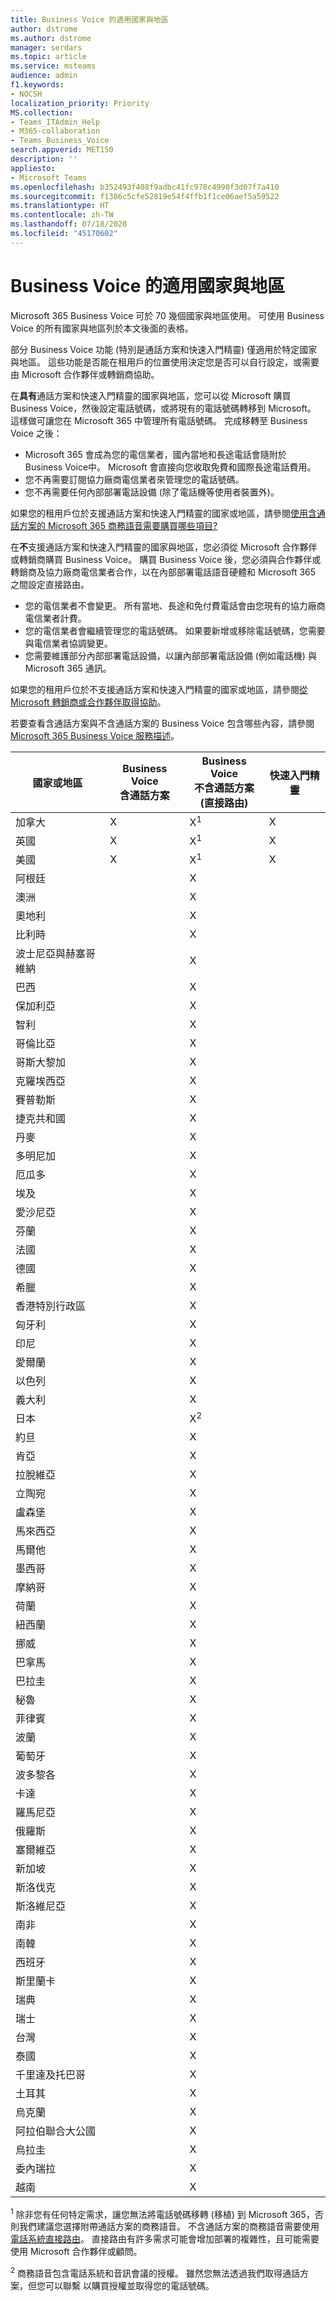 ```yaml
---
title: Business Voice 的適用國家與地區
author: dstrome
ms.author: dstrome
manager: serdars
ms.topic: article
ms.service: msteams
audience: admin
f1.keywords:
- NOCSH
localization_priority: Priority
MS.collection:
- Teams_ITAdmin_Help
- M365-collaboration
- Teams_Business_Voice
search.appverid: MET150
description: ''
appliesto:
- Microsoft Teams
ms.openlocfilehash: b352493f408f9adbc41fc978c4990f3d07f7a410
ms.sourcegitcommit: f1386c5cfe52819e54f4ffb1f1ce06aef5a59522
ms.translationtype: HT
ms.contentlocale: zh-TW
ms.lasthandoff: 07/18/2020
ms.locfileid: "45170602"
---
```

# <a name="country-and-region-availability-for-business-voice"></a>Business Voice 的適用國家與地區

Microsoft 365 Business Voice 可於 70 幾個國家與地區使用。 可使用 Business Voice 的所有國家與地區列於本文後面的表格。

部分 Business Voice 功能 (特別是通話方案和快速入門精靈) 僅適用於特定國家與地區。 這些功能是否能在租用戶的位置使用決定您是否可以自行設定，或需要由 Microsoft 合作夥伴或轉銷商協助。

在**具有**通話方案和快速入門精靈的國家與地區，您可以從 Microsoft 購買 Business Voice，然後設定電話號碼，或將現有的電話號碼轉移到 Microsoft。 這樣做可讓您在 Microsoft 365 中管理所有電話號碼。 完成移轉至 Business Voice 之後：

- Microsoft 365 會成為您的電信業者，國內當地和長途電話會隨附於 Business Voice中。  Microsoft 會直接向您收取免費和國際長途電話費用。
- 您不再需要訂閱協力廠商電信業者來管理您的電話號碼。
- 您不再需要任何內部部署電話設備 (除了電話機等使用者裝置外)。

如果您的租用戶位於支援通話方案和快速入門精靈的國家或地區，請參閱[使用含通話方案的 Microsoft 365 商務語音需要購買哪些項目?](what-to-buy.md)

在**不**支援通話方案和快速入門精靈的國家與地區，您必須從 Microsoft 合作夥伴或轉銷商購買 Business Voice。 購買 Business Voice 後，您必須與合作夥伴或轉銷商及協力廠商電信業者合作，以在內部部署電話語音硬體和 Microsoft 365 之間設定直接路由。

- 您的電信業者不會變更。 所有當地、長途和免付費電話會由您現有的協力廠商電信業者計費。
- 您的電信業者會繼續管理您的電話號碼。 如果要新增或移除電話號碼，您需要與電信業者協調變更。
- 您需要維護部分內部部署電話設備，以讓內部部署電話設備 (例如電話機) 與 Microsoft 365 通訊。

如果您的租用戶位於不支援通話方案和快速入門精靈的國家或地區，請參閱[從 Microsoft 轉銷商或合作夥伴取得協助](reseller-partner-support.md)。

若要查看含通話方案與不含通話方案的 Business Voice 包含哪些內容，請參閱 [Microsoft 365 Business Voice 服務描述](https://docs.microsoft.com/office365/servicedescriptions/microsoft-365-business-voice-service-description)。


| 國家或地區    | Business Voice<br> 含通話方案 | Business Voice<br> 不含通話方案<br>(直接路由) | 快速入門精靈 |
|----------------------|--------------------------------------|-------------------------------------------------------------|------------------------|
| 加拿大               | X                                    | X<sup>1</sup>                                               | X                      |
| 英國       | X                                    | X<sup>1</sup>                                               | X                      |
| 美國        | X                                    | X<sup>1</sup>                                               | X                      |
| 阿根廷            |                                      | X                                                           |                        |
| 澳洲            |                                      | X                                                           |                        |
| 奧地利              |                                      | X                                                           |                        |
| 比利時              |                                      | X                                                           |                        |
| 波士尼亞與赫塞哥維納 |                                      | X                                                           |                        |
| 巴西               |                                      | X                                                           |                        |
| 保加利亞             |                                      | X                                                           |                        |
| 智利                |                                      | X                                                           |                        |
| 哥倫比亞             |                                      | X                                                           |                        |
| 哥斯大黎加           |                                      | X                                                           |                        |
| 克羅埃西亞              |                                      | X                                                           |                        |
| 賽普勒斯               |                                      | X                                                           |                        |
| 捷克共和國       |                                      | X                                                           |                        |
| 丹麥              |                                      | X                                                           |                        |
| 多明尼加   |                                      | X                                                           |                        |
| 厄瓜多              |                                      | X                                                           |                        |
| 埃及                |                                      | X                                                           |                        |
| 愛沙尼亞              |                                      | X                                                           |                        |
| 芬蘭              |                                      | X                                                           |                        |
| 法國               |                                      | X                                                           |                        |
| 德國              |                                      | X                                                           |                        |
| 希臘               |                                      | X                                                           |                        |
| 香港特別行政區        |                                      | X                                                           |                        |
| 匈牙利              |                                      | X                                                           |                        |
| 印尼            |                                      | X                                                           |                        |
| 愛爾蘭              |                                      | X                                                           |                        |
| 以色列               |                                      | X                                                           |                        |
| 義大利                |                                      | X                                                           |                        |
| 日本                |                                      | X<sup>2</sup>                                               |                        |
| 約旦               |                                      | X                                                           |                        |
| 肯亞                |                                      | X                                                           |                        |
| 拉脫維亞               |                                      | X                                                           |                        |
| 立陶宛            |                                      | X                                                           |                        |
| 盧森堡           |                                      | X                                                           |                        |
| 馬來西亞             |                                      | X                                                           |                        |
| 馬爾他                |                                      | X                                                           |                        |
| 墨西哥               |                                      | X                                                           |                        |
| 摩納哥               |                                      | X                                                           |                        |
| 荷蘭          |                                      | X                                                           |                        |
| 紐西蘭          |                                      | X                                                           |                        |
| 挪威               |                                      | X                                                           |                        |
| 巴拿馬               |                                      | X                                                           |                        |
| 巴拉圭             |                                      | X                                                           |                        |
| 秘魯                 |                                      | X                                                           |                        |
| 菲律賓          |                                      | X                                                           |                        |
| 波蘭               |                                      | X                                                           |                        |
| 葡萄牙             |                                      | X                                                           |                        |
| 波多黎各          |                                      | X                                                           |                        |
| 卡達                |                                      | X                                                           |                        |
| 羅馬尼亞              |                                      | X                                                           |                        |
| 俄羅斯               |                                      | X                                                           |                        |
| 塞爾維亞               |                                      | X                                                           |                        |
| 新加坡            |                                      | X                                                           |                        |
| 斯洛伐克             |                                      | X                                                           |                        |
| 斯洛維尼亞             |                                      | X                                                           |                        |
| 南非         |                                      | X                                                           |                        |
| 南韓          |                                      | X                                                           |                        |
| 西班牙                |                                      | X                                                           |                        |
| 斯里蘭卡            |                                      | X                                                           |                        |
| 瑞典               |                                      | X                                                           |                        |
| 瑞士          |                                      | X                                                           |                        |
| 台灣               |                                      | X                                                           |                        |
| 泰國             |                                      | X                                                           |                        |
| 千里達及托巴哥  |                                      | X                                                           |                        |
| 土耳其               |                                      | X                                                           |                        |
| 烏克蘭              |                                      | X                                                           |                        |
| 阿拉伯聯合大公國 |                                      | X                                                           |                        |
| 烏拉圭              |                                      | X                                                           |                        |
| 委內瑞拉            |                                      | X                                                           |                        |
| 越南              |                                      | X                                                           |                        |

<sup>1</sup> 除非您有任何特定需求，讓您無法將電話號碼移轉 (移植) 到 Microsoft 365，否則我們建議您選擇附帶通話方案的商務語音。 不含通話方案的商務語音需要使用[電話系統直接路由](../direct-routing-landing-page.md)。 直接路由有許多需求可能會增加部署的複雜性，且可能需要使用 Microsoft 合作夥伴或顧問。

<sup>2</sup> 商務語音包含電話系統和音訊會議的授權。 雖然您無法透過我們取得通話方案，但您可以聯繫 <Softbank> 以購買授權並取得您的電話號碼。
